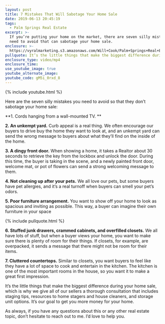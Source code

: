 ```yaml
---
layout: post
title: 7 Mistakes That Will Sabotage Your Home Sale
date: 2019-06-13 20:45:19
tags:
  - Palm Springs Real Estate
excerpt: >-
  If you’re putting your home on the market, there are seven silly mistakes you
  need to avoid that can sabotage your home sale.
enclosure: >-
  https://vyralmarketing.s3.amazonaws.com/Will+Cook/Palm+Springs+Real+Estate+Agent-+7+Mistakes+That+Will+Sabotage+Your+Home+Sale.mp4
pullquote: It’s the little things that make the biggest difference during your home sale.
enclosure_type: video/mp4
enclosure_time:
use_youtube_image: true
youtube_alternate_image:
youtube_code: gM5i_0rxd_8
---
```


{% include youtube.html %}

Here are the seven silly mistakes you need to avoid so that they don’t sabotage your home sale:

\*\*1. Cords hanging from a wall-mounted TV. \*\*

**2\. An unkempt yard.** Curb appeal is a real thing. We often encourage our buyers to drive buy the home they want to look at, and an unkempt yard can send the wrong message to buyers about what they’ll find on the inside of the home.

**3\. A dingy front door.** When showing a home, it takes a Realtor about 30 seconds to retrieve the key from the lockbox and unlock the door. During this time, the buyer is taking in the scene, and a newly painted front door, welcome mat, or pot of flowers can send a strong welcoming message to them.

**4\. Not cleaning up after your pets.** We all love our pets, but some buyers have pet allergies, and it’s a real turnoff when buyers can smell your pet’s odors.

**5\. Poor furniture arrangement.** You want to show off your home to look as spacious and inviting as possible. This way, a buyer can imagine their own furniture in your space

{% include pullquote.html %}

**6\. Stuffed junk drawers, crammed cabinets, and overfilled closets.** We all have lots of stuff, but when a buyer views your home, you want to make sure there is plenty of room for their things. If closets, for example, are overpacked, it sends a message that there might not be room for their items.

**7\. Cluttered countertops.** Similar to closets, you want buyers to feel like they have a lot of space to cook and entertain in the kitchen. The kitchen is one of the most important rooms in the house, so you want it to make a great first impression.

It’s the little things that make the biggest difference during your home sale, which is why we give all of our sellers a thorough consultation that includes staging tips, resources to home stagers and house cleaners, and storage unit options. It’s our goal to get you more money for your home.

As always, if you have any questions about this or any other real estate topic, don’t hesitate to reach out to me. I’d love to help you.